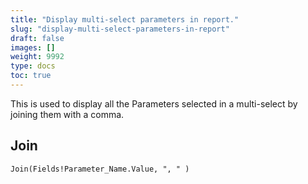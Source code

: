 ```yaml
---
title: "Display multi-select parameters in report."
slug: "display-multi-select-parameters-in-report"
draft: false
images: []
weight: 9992
type: docs
toc: true
---
```


This is used to display all the Parameters selected in a multi-select by joining them with a comma.

## Join
    Join(Fields!Parameter_Name.Value, ", " )

